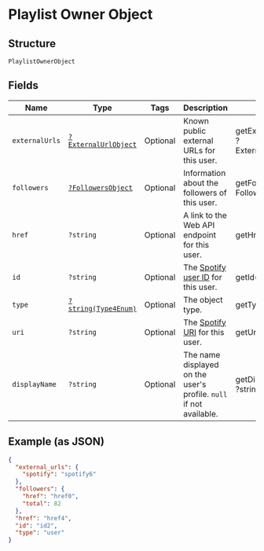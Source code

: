 
# Playlist Owner Object

## Structure

`PlaylistOwnerObject`

## Fields

| Name | Type | Tags | Description | Getter | Setter |
|  --- | --- | --- | --- | --- | --- |
| `externalUrls` | [`?ExternalUrlObject`](../../doc/models/external-url-object.md) | Optional | Known public external URLs for this user. | getExternalUrls(): ?ExternalUrlObject | setExternalUrls(?ExternalUrlObject externalUrls): void |
| `followers` | [`?FollowersObject`](../../doc/models/followers-object.md) | Optional | Information about the followers of this user. | getFollowers(): ?FollowersObject | setFollowers(?FollowersObject followers): void |
| `href` | `?string` | Optional | A link to the Web API endpoint for this user. | getHref(): ?string | setHref(?string href): void |
| `id` | `?string` | Optional | The [Spotify user ID](/documentation/web-api/concepts/spotify-uris-ids) for this user. | getId(): ?string | setId(?string id): void |
| `type` | [`?string(Type4Enum)`](../../doc/models/type-4-enum.md) | Optional | The object type. | getType(): ?string | setType(?string type): void |
| `uri` | `?string` | Optional | The [Spotify URI](/documentation/web-api/concepts/spotify-uris-ids) for this user. | getUri(): ?string | setUri(?string uri): void |
| `displayName` | `?string` | Optional | The name displayed on the user's profile. `null` if not available. | getDisplayName(): ?string | setDisplayName(?string displayName): void |

## Example (as JSON)

```json
{
  "external_urls": {
    "spotify": "spotify6"
  },
  "followers": {
    "href": "href0",
    "total": 82
  },
  "href": "href4",
  "id": "id2",
  "type": "user"
}
```

